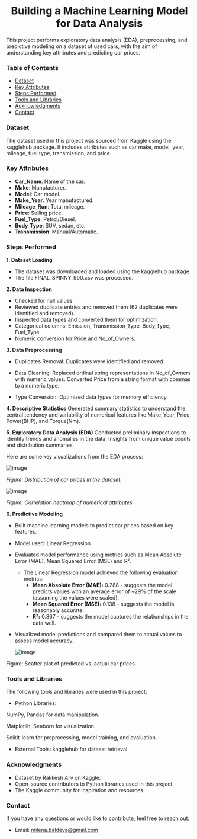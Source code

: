 <h1 align="center">Building a Machine Learning Model for Data Analysis</h1>

This project performs exploratory data analysis (EDA), preprocessing, and predictive modeling on a dataset of used cars, with the aim of understanding key attributes and predicting car prices.

### Table of Contents
- [Dataset](#dataset)
- [Key Attributes](#key-attributes)
- [Steps Performed](#steps-performed)
- [Tools and Libraries](#tools-and-libraries)
- [Acknowledgments](#acknowledgments)
- [Contact](#contact)

### Dataset

The dataset used in this project was sourced from Kaggle using the kagglehub package. It includes attributes such as car make, model, year, mileage, fuel type, transmission, and price.

### Key Attributes
- **Car_Name**: Name of the car.
- **Make**: Manufacturer.
- **Model**: Car model.
- **Make_Year**: Year manufactured.
- **Mileage_Run**: Total mileage.
- **Price**: Selling price.
- **Fuel_Type**: Petrol/Diesel.
- **Body_Type**: SUV, sedan, etc.
- **Transmission**: Manual/Automatic.

### Steps Performed

**1. Dataset Loading**
- The dataset was downloaded and loaded using the kagglehub package.
- The file FINAL_SPINNY_900.csv was processed.

**2. Data Inspection**
- Checked for null values.
- Reviewed duplicate entries and removed them (62 duplicates were identified and removed).
- Inspected data types and converted them for optimization:
- Categorical columns: Emission, Transmission_Type, Body_Type, Fuel_Type.
- Numeric conversion for Price and No_of_Owners.
  
 **3. Data Preprocessing**
- Duplicates Removal: Duplicates were identified and removed.
- Data Cleaning:
Replaced ordinal string representations in No_of_Owners with numeric values.
Converted Price from a string format with commas to a numeric type.

- Type Conversion: Optimized data types for memory efficiency.

**4. Descriptive Statistics**
Generated summary statistics to understand the central tendency and variability of numerical features like Make_Year, Price, Power(BHP), and Torque(Nm).

**5. Exploratory Data Analysis (EDA)**
Conducted preliminary inspections to identify trends and anomalies in the data.
Insights from unique value counts and distribution summaries.

Here are some key visualizations from the EDA process:

![image](https://github.com/user-attachments/assets/43120bb5-e0d3-427c-9df6-47c008045ae8)

*Figure: Distribution of car prices in the dataset.*


![image](https://github.com/user-attachments/assets/dfcc2ce6-8a45-48cc-94fd-3136fa4d4473)


*Figure: Correlation heatmap of numerical attributes.*

**6. Predictive Modeling**

- Built machine learning models to predict car prices based on key features.
- Model used: Linear Regression.
- Evaluated model performance using metrics such as Mean Absolute Error (MAE), Mean Squared Error (MSE) and R².
  - The Linear Regression model achieved the following evaluation metrics:
    - **Mean Absolute Error (MAE):** 0.288 - suggests the model predicts values with an average error of ~29% of the scale (assuming the values were scaled).
    - **Mean Squared Error (MSE):** 0.138 - suggests the model is reasonably accurate.
    - **R²:** 0.867 - suggests the model captures the relationships in the data well. 
- Visualized model predictions and compared them to actual values to assess model accuracy.

  ![image](https://github.com/user-attachments/assets/80c7c88d-f919-4196-92d3-678c8d417453)
  
Figure: Scatter plot of predicted vs. actual car prices.

### Tools and Libraries

The following tools and libraries were used in this project:

- Python Libraries:

NumPy, Pandas for data manipulation.

Matplotlib, Seaborn for visualization.

Scikit-learn for preprocessing, model training, and evaluation.

- External Tools: kagglehub for dataset retrieval.

### Acknowledgments
- Dataset by Rakkesh Arv on Kaggle.
- Open-source contributors to Python libraries used in this project.
- The Kaggle community for inspiration and resources.

### Contact
If you have any questions or would like to contribute, feel free to reach out:

- Email: [milena.baldeva@gmail.com](mailto:milena.baldeva@gmail.com)
